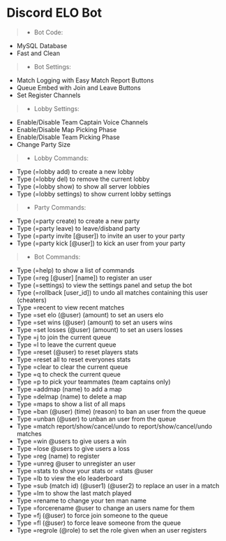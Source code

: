 # Discord ELO Bot
> - Bot Code:
- MySQL Database
- Fast and Clean

> - Bot Settings:
- Match Logging with Easy Match Report Buttons
- Queue Embed with Join and Leave Buttons
- Set Register Channels

> - Lobby Settings:
- Enable/Disable Team Captain Voice Channels
- Enable/Disable Map Picking Phase
- Enable/Disable Team Picking Phase
- Change Party Size

> - Lobby Commands:
- Type (=lobby add) to create a new lobby
- Type (=lobby del) to remove the current lobby
- Type (=lobby show) to show all server lobbies
- Type (=lobby settings) to show current lobby settings

> - Party Commands:
- Type (=party create) to create a new party
- Type (=party leave) to leave/disband party
- Type (=party invite [@user]) to invite an user to your party
- Type (=party kick [@user]) to kick an user from your party

> - Bot Commands:
- Type (=help) to show a list of commands
- Type (=reg [@user] [name]) to register an user
- Type (=settings) to view the settings panel and setup the bot
- Type (=rollback [user_id]) to undo all matches containing this user (cheaters)
- Type =recent to view recent matches
- Type =set elo (@user) (amount) to set an users elo
- Type =set wins (@user) (amount) to set an users wins
- Type =set losses (@user) (amount) to set an users losses
- Type =j to join the current queue
- Type =l to leave the current queue
- Type =reset (@user) to reset players stats
- Type =reset all to reset everyones stats
- Type =clear to clear the current queue
- Type =q to check the current queue
- Type =p to pick your teammates (team captains only)
- Type =addmap (name) to add a map
- Type =delmap (name) to delete a map
- Type =maps to show a list of all maps
- Type =ban (@user) (time) (reason) to ban an user from the queue
- Type =unban (@user) to unban an user from the queue
- Type =match report/show/cancel/undo to report/show/cancel/undo matches
- Type =win @users to give users a win
- Type =lose @users to give users a loss
- Type =reg (name) to register
- Type =unreg @user to unregister an user
- Type =stats to show your stats or =stats @user
- Type =lb to view the elo leaderboard
- Type =sub (match id) (@user1) (@user2) to replace an user in a match
- Type =lm to show the last match played
- Type =rename to change your ten man name
- Type =forcerename @user to change an users name for them
- Type =fj (@user) to force join someone to the queue
- Type =fl (@user) to force leave someone from the queue
- Type =regrole (@role) to set the role given when an user registers 
